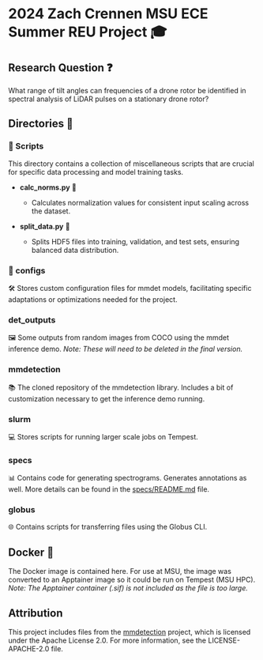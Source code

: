 # 2024 Zach Crennen MSU ECE Summer REU Project 🎓

## Research Question ❓
What range of tilt angles can frequencies of a drone rotor be identified in spectral analysis of LiDAR pulses on a stationary drone rotor?

## Directories 📂

### 📜 Scripts
This directory contains a collection of miscellaneous scripts that are crucial for specific data processing and model training tasks.

- **calc_norms.py** 🧮
    - Calculates normalization values for consistent input scaling across the dataset.
    
- **split_data.py** 🔀
    - Splits HDF5 files into training, validation, and test sets, ensuring balanced data distribution.

### 📁 configs
🛠️ Stores custom configuration files for mmdet models, facilitating specific adaptations or optimizations needed for the project.

### det_outputs
🖼️ Some outputs from random images from COCO using the mmdet inference demo.
*Note: These will need to be deleted in the final version.*

### mmdetection
📚 The cloned repository of the mmdetection library.
Includes a bit of customization necessary to get the inference demo running.

### slurm
💻 Stores scripts for running larger scale jobs on Tempest.

### specs
📊 Contains code for generating spectrograms. Generates annotations as well. More details can be found in the [specs/README.md](specs/README.md) file.

### globus
🌐 Contains scripts for transferring files using the Globus CLI.

## Docker 🐳
The Docker image is contained here. For use at MSU, the image was converted to an Apptainer image so it could be run on Tempest (MSU HPC).   
*Note: The Apptainer container (.sif) is not included as the file is too large.*

## Attribution

This project includes files from the [mmdetection](https://github.com/open-mmlab/mmdetection) project, which is licensed under the Apache License 2.0. For more information, see the LICENSE-APACHE-2.0 file.
